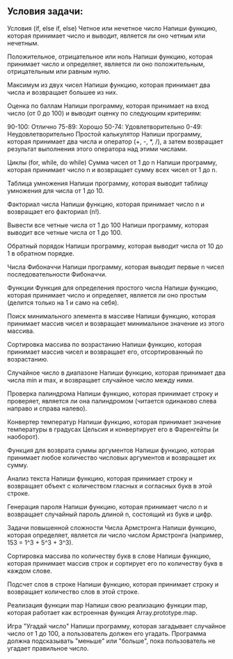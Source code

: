 ## Условия задачи:
Условия (if, else if, else)
Четное или нечетное число
Напиши функцию, которая принимает число и выводит, является ли оно четным или нечетным.

Положительное, отрицательное или ноль
Напиши функцию, которая принимает число и определяет, является ли оно положительным, отрицательным или равным нулю.

Максимум из двух чисел
Напиши функцию, которая принимает два числа и возвращает большее из них.

Оценка по баллам
Напиши программу, которая принимает на вход число (от 0 до 100) и выводит оценку по следующим критериям:

90-100: Отлично
75-89: Хорошо
50-74: Удовлетворительно
0-49: Неудовлетворительно
Простой калькулятор
Напиши программу, которая принимает два числа и оператор (+, -, *, /), а затем возвращает результат выполнения этого оператора над этими числами.

Циклы (for, while, do while)
Сумма чисел от 1 до n
Напиши программу, которая принимает число n и возвращает сумму всех чисел от 1 до n.

Таблица умножения
Напиши программу, которая выводит таблицу умножения для числа от 1 до 10.

Факториал числа
Напиши функцию, которая принимает число n и возвращает его факториал (n!).

Вывести все четные числа от 1 до 100
Напиши программу, которая выводит все четные числа от 1 до 100.

Обратный порядок
Напиши программу, которая выводит числа от 10 до 1 в обратном порядке.

Числа Фибоначчи
Напиши программу, которая выводит первые n чисел последовательности Фибоначчи.

Функции
Функция для определения простого числа
Напиши функцию, которая принимает число и определяет, является ли оно простым (делится только на 1 и само на себя).

Поиск минимального элемента в массиве
Напиши функцию, которая принимает массив чисел и возвращает минимальное значение из этого массива.

Сортировка массива по возрастанию
Напиши функцию, которая принимает массив чисел и возвращает его, отсортированный по возрастанию.

Случайное число в диапазоне
Напиши функцию, которая принимает два числа min и max, и возвращает случайное число между ними.

Проверка палиндрома
Напиши функцию, которая принимает строку и проверяет, является ли она палиндромом (читается одинаково слева направо и справа налево).

Конвертер температур
Напиши функцию, которая принимает значение температуры в градусах Цельсия и конвертирует его в Фаренгейты (и наоборот).

Функция для возврата суммы аргументов
Напиши функцию, которая принимает любое количество числовых аргументов и возвращает их сумму.

Анализ текста
Напиши функцию, которая принимает строку и возвращает объект с количеством гласных и согласных букв в этой строке.

Генерация пароля
Напиши функцию, которая принимает число n и возвращает случайный пароль длиной n, состоящий из букв и цифр.

Задачи повышенной сложности
Числа Армстронга
Напиши функцию, которая определяет, является ли число числом Армстронга (например, 153 = 1^3 + 5^3 + 3^3).

Сортировка массива по количеству букв в слове
Напиши функцию, которая принимает массив строк и сортирует его по количеству букв в каждом слове.

Подсчет слов в строке
Напиши функцию, которая принимает строку и возвращает количество слов в этой строке.

Реализация функции map
Напиши свою реализацию функции map, которая работает как встроенная функция Array.prototype.map.

Игра "Угадай число"
Напиши программу, которая загадывает случайное число от 1 до 100, а пользователь должен его угадать. Программа должна подсказывать "меньше" или "больше", пока пользователь не угадает правильное число.